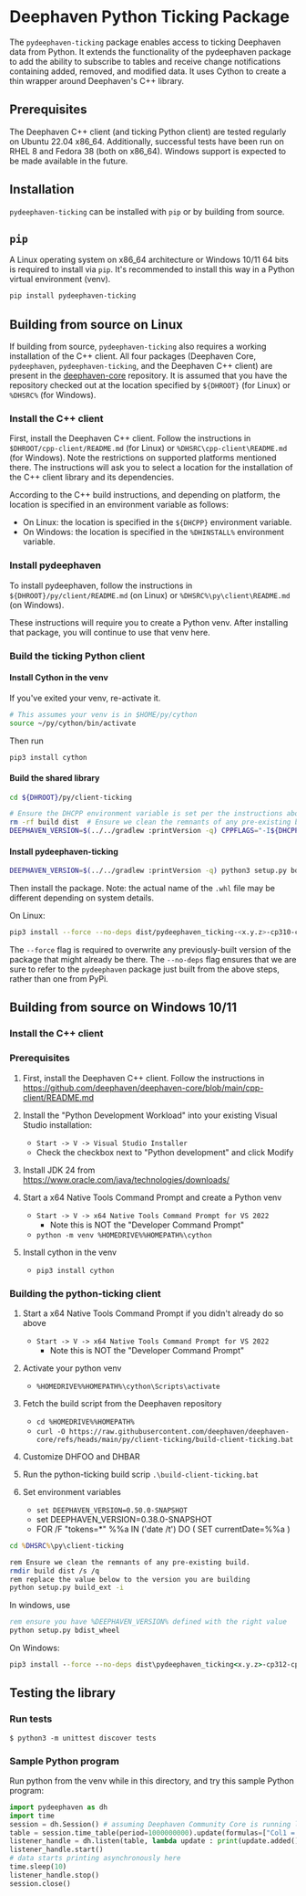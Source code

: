 # Deephaven Python Ticking Package

The `pydeephaven-ticking` package enables access to ticking Deephaven data from Python. It extends
the functionality of the pydeephaven package to add the ability to subscribe to tables and receive
change notifications containing added, removed, and modified data. It uses Cython to create a thin
wrapper around Deephaven's C++ library.

## Prerequisites

The Deephaven C++ client (and ticking Python client) are tested regularly on Ubuntu 22.04 x86_64.
Additionally, successful tests have been run on RHEL 8 and Fedora 38 (both on x86_64).
Windows support is expected to be made available in the future.

## Installation

`pydeephaven-ticking` can be installed with `pip` or by building from source.

## `pip`

A Linux operating system on x86_64 architecture or Windows 10/11 64 bits is required to install via
`pip`. It's recommended to install this way in a Python virtual environment (venv).

```sh
pip install pydeephaven-ticking
```

## Building from source on Linux

If building from source, `pydeephaven-ticking` also requires a working installation of the C++
client. All four packages (Deephaven Core, `pydeephaven`, `pydeephaven-ticking`, and the Deephaven 
C++ client) are present in the [deephaven-core](https://github.com/deephaven/deephaven-core) 
repository. It is assumed that you have the repository checked out at the location specified by 
`${DHROOT}` (for Linux) or `%DHSRC%` (for Windows).

### Install the C++ client

First, install the Deephaven C++ client. Follow the instructions in `$DHROOT/cpp-client/README.md`
(for Linux) or `%DHSRC\cpp-client\README.md` (for Windows).
Note the restrictions on supported platforms mentioned there. The instructions will ask you to
select a location for the installation of the C++ client library and its dependencies.

According to the C++ build instructions, and depending on platform,
the location is specified in an environment variable as follows:

* On Linux: the location is specified in the `${DHCPP}` environment variable.
* On Windows: the location is specified in the `%DHINSTALL%` environment variable.

### Install pydeephaven

To install pydeephaven, follow the instructions in `${DHROOT}/py/client/README.md` (on Linux)
or `%DHSRC%\py\client\README.md` (on Windows).

These instructions will require you to create a Python venv. After installing that package,
you will continue to use that venv here.

### Build the ticking Python client

#### Install Cython in the venv

If you've exited your venv, re-activate it.

```sh
# This assumes your venv is in $HOME/py/cython
source ~/py/cython/bin/activate
```

Then run 

```sh
pip3 install cython
```

#### Build the shared library

```sh
cd ${DHROOT}/py/client-ticking
```

```sh
# Ensure the DHCPP environment variable is set per the instructions above
rm -rf build dist  # Ensure we clean the remnants of any pre-existing build.
DEEPHAVEN_VERSION=$(../../gradlew :printVersion -q) CPPFLAGS="-I${DHCPP}/include" LDFLAGS="-L${DHCPP}/lib" python3 setup.py build_ext -i
```


#### Install pydeephaven-ticking

```sh
DEEPHAVEN_VERSION=$(../../gradlew :printVersion -q) python3 setup.py bdist_wheel
```

Then install the package.
Note: the actual name of the `.whl` file may be different depending on system details.

On Linux:

```sh
pip3 install --force --no-deps dist/pydeephaven_ticking-<x.y.z>-cp310-cp310-linux_x86_64.whl
```

The `--force` flag is required to overwrite any previously-built version of the package that might
already be there. The `--no-deps` flag ensures that we are sure to refer to the `pydeephaven`
package just built from the above steps, rather than one from PyPi.

## Building from source on Windows 10/11

### Install the C++ client

### Prerequisites

1. First, install the Deephaven C++ client. Follow the instructions in
   https://github.com/deephaven/deephaven-core/blob/main/cpp-client/README.md

2. Install the "Python Development Workload" into your existing Visual Studio installation:
   * `Start -> V -> Visual Studio Installer`
   * Check the checkbox next to "Python development" and click Modify

3. Install JDK 24 from https://www.oracle.com/java/technologies/downloads/

4. Start a x64 Native Tools Command Prompt and create a Python venv
   * `Start -> V -> x64 Native Tools Command Prompt for VS 2022`
     - Note this is NOT the "Developer Command Prompt"
   * `python -m venv %HOMEDRIVE%%HOMEPATH%\cython`

5. Install cython in the venv
   * `pip3 install cython`

### Building the python-ticking client

1. Start a x64 Native Tools Command Prompt if you didn't already do so above
   * `Start -> V -> x64 Native Tools Command Prompt for VS 2022`
     - Note this is NOT the "Developer Command Prompt"

2. Activate your python venv
   * `%HOMEDRIVE%%HOMEPATH%\cython\Scripts\activate`

3. Fetch the build script from the Deephaven repository
   * `cd %HOMEDRIVE%%HOMEPATH%`
   * `curl -O https://raw.githubusercontent.com/deephaven/deephaven-core/refs/heads/main/py/client-ticking/build-client-ticking.bat`

4. Customize DHFOO and DHBAR

5. Run the python-ticking build scrip
   `.\build-client-ticking.bat`

5. Set environment variables
   * `set DEEPHAVEN_VERSION=0.50.0-SNAPSHOT`
   * set DEEPHAVEN_VERSION=0.38.0-SNAPSHOT
   * FOR /F "tokens=*" %%a IN ('date /t') DO (
     SET currentDate=%%a
     )



```bat
cd %DHSRC%\py\client-ticking
```

```sh
rem Ensure we clean the remnants of any pre-existing build.
rmdir build dist /s /q
rem replace the value below to the version you are building
python setup.py build_ext -i
```

In windows, use
```bat
rem ensure you have %DEEPHAVEN_VERSION% defined with the right value
python setup.py bdist_wheel
```


On Windows:
```bat
pip3 install --force --no-deps dist\pydeephaven_ticking<x.y.z>-cp312-cp312-win_amd64.whl
```




## Testing the library

### Run tests
``` shell
$ python3 -m unittest discover tests

```

### Sample Python program

Run python from the venv while in this directory, and try this sample Python program:

``` python
import pydeephaven as dh
import time
session = dh.Session() # assuming Deephaven Community Core is running locally with the default configuration
table = session.time_table(period=1000000000).update(formulas=["Col1 = i"])
listener_handle = dh.listen(table, lambda update : print(update.added()))
listener_handle.start()
# data starts printing asynchronously here
time.sleep(10)
listener_handle.stop()
session.close()
```
